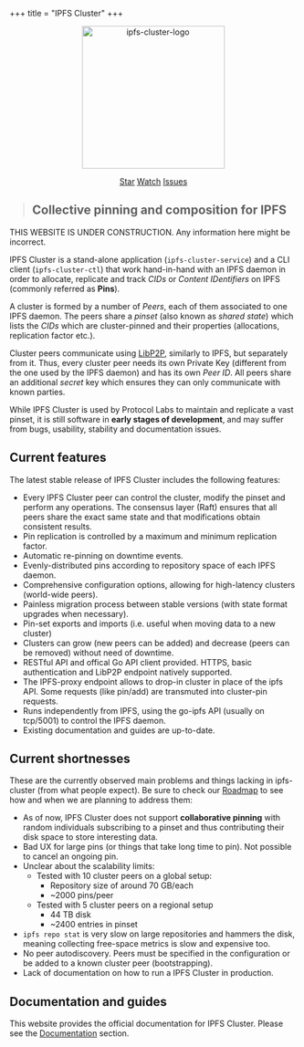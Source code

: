 +++
title = "IPFS Cluster"
+++

<center>

<img src="cluster/svg/IPFS_Cluster_color_transparent.svg" alt="ipfs-cluster-logo" width="250" height="250" />

<a class="github-button" href="https://github.com/ipfs/ipfs-cluster" data-icon="octicon-star" data-size="large" data-show-count="true" aria-label="Star ipfs/ipfs-cluster on GitHub">Star</a>
<a class="github-button" href="https://github.com/ipfs/ipfs-cluster/subscription" data-icon="octicon-eye" data-size="large" aria-label="Watch ipfs/ipfs-cluster on GitHub">Watch</a>
<a class="github-button" href="https://github.com/ipfs/ipfs-cluster/issues" data-icon="octicon-issue-opened" data-size="large" aria-label="Issue ipfs/ipfs-cluster on GitHub">Issues</a>

</center>

> ## Collective pinning and composition for IPFS

THIS WEBSITE IS UNDER CONSTRUCTION. Any information here might be incorrect.

IPFS Cluster is a stand-alone application (`ipfs-cluster-service`) and a CLI client (`ipfs-cluster-ctl`) that work hand-in-hand with an IPFS daemon in order to allocate, replicate and track *CIDs* or *Content IDentifiers* on IPFS (commonly referred as **Pins**).

A cluster is formed by a number of *Peers*, each of them associated to one IPFS daemon. The peers share a *pinset* (also known as *shared state*) which lists the *CIDs* which are cluster-pinned and their properties (allocations, replication factor etc.).

Cluster peers communicate using [LibP2P](https://libp2p.io), similarly to IPFS, but separately from it. Thus, every cluster peer needs its own Private Key (different from the one used by the IPFS daemon) and has its own *Peer ID*. All peers share an additional *secret* key which ensures they can only communicate with known parties.

While IPFS Cluster is used by Protocol Labs to maintain and replicate a vast pinset, it is still software in **early stages of development**, and may suffer from bugs, usability, stability and documentation issues.

## Current features

The latest stable release of IPFS Cluster includes the following features:

* Every IPFS Cluster peer can control the cluster, modify the pinset and perform any operations. The consensus layer (Raft) ensures that all peers share the exact same state and that modifications obtain consistent results.
* Pin replication is controlled by a maximum and minimum replication factor.
* Automatic re-pinning on downtime events.
* Evenly-distributed pins according to repository space of each IPFS daemon.
* Comprehensive configuration options, allowing for high-latency clusters (world-wide peers).
* Painless migration process between stable versions (with state format upgrades when necessary).
* Pin-set exports and imports (i.e. useful when moving data to a new cluster)
* Clusters can grow (new peers can be added) and decrease (peers can be removed) without need of downtime.
* RESTful API and offical Go API client provided. HTTPS, basic authentication and LibP2P endpoint natively supported.
* The IPFS-proxy endpoint allows to drop-in cluster in place of the ipfs API. Some requests (like pin/add) are transmuted into cluster-pin requests.
* Runs independently from IPFS, using the go-ipfs API (usually on tcp/5001) to control the IPFS daemon.
* Existing documentation and guides are up-to-date.

## Current shortnesses

These are the currently observed main problems and things lacking in ipfs-cluster (from what people expect). Be sure to check our [Roadmap](/roadmap) to see how and when we are planning to address them:

* As of now, IPFS Cluster does not support **collaborative pinning** with random individuals subscribing to a pinset and thus contributing their disk space to store interesting data.
* Bad UX for large pins (or things that take long time to pin). Not possible to cancel an ongoing pin.
* Unclear about the scalability limits:
  * Tested with 10 cluster peers on a global setup:
    * Repository size of around 70 GB/each
    * ~2000 pins/peer
  * Tested with 5 cluster peers on a regional setup
    * 44 TB disk
    * ~2400 entries in pinset
* `ipfs repo stat` is very slow on large repositories and hammers the disk, meaning collecting free-space metrics is slow and expensive too.
* No peer autodiscovery. Peers must be specified in the configuration or be added to a known cluster peer (bootstrapping).
* Lack of documentation on how to run a IPFS Cluster in production.

## Documentation and guides

This website provides the official documentation for IPFS Cluster. Please see the [Documentation](/documentation) section.
